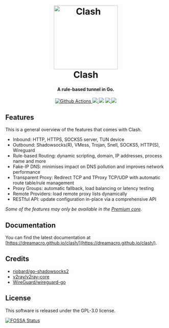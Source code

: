 <h1 align="center">
  <img src="https://github.com/Jlz0/clash-core/raw/master/docs/logo.png" alt="Clash" width="200">
  <br>Clash<br>
</h1>

<h4 align="center">A rule-based tunnel in Go.</h4>

<p align="center">
  <a href="https://github.com/Dreamacro/clash/actions">
    <img src="https://img.shields.io/github/actions/workflow/status/Dreamacro/clash/release.yml?branch=master&style=flat-square" alt="Github Actions">
  </a>
  <a href="https://goreportcard.com/report/github.com/Dreamacro/clash">
    <img src="https://goreportcard.com/badge/github.com/Dreamacro/clash?style=flat-square">
  </a>
  <img src="https://img.shields.io/github/go-mod/go-version/Dreamacro/clash?style=flat-square">
  <a href="https://github.com/Dreamacro/clash/releases">
    <img src="https://img.shields.io/github/release/Dreamacro/clash/all.svg?style=flat-square">
  </a>
  <a href="https://github.com/Dreamacro/clash/releases/tag/premium">
    <img src="https://img.shields.io/badge/release-Premium-00b4f0?style=flat-square">
  </a>
</p>

## Features

This is a general overview of the features that comes with Clash.  

- Inbound: HTTP, HTTPS, SOCKS5 server, TUN device
- Outbound: Shadowsocks(R), VMess, Trojan, Snell, SOCKS5, HTTP(S), Wireguard
- Rule-based Routing: dynamic scripting, domain, IP addresses, process name and more
- Fake-IP DNS: minimises impact on DNS pollution and improves network performance
- Transparent Proxy: Redirect TCP and TProxy TCP/UDP with automatic route table/rule management
- Proxy Groups: automatic fallback, load balancing or latency testing
- Remote Providers: load remote proxy lists dynamically
- RESTful API: update configuration in-place via a comprehensive API

*Some of the features may only be available in the [Premium core](https://dreamacro.github.io/clash/premium/introduction.html).*

## Documentation

You can find the latest documentation at [https://dreamacro.github.io/clash/](https://dreamacro.github.io/clash/).

## Credits

- [riobard/go-shadowsocks2](https://github.com/riobard/go-shadowsocks2)
- [v2ray/v2ray-core](https://github.com/v2ray/v2ray-core)
- [WireGuard/wireguard-go](https://github.com/WireGuard/wireguard-go)

## License

This software is released under the GPL-3.0 license.

[![FOSSA Status](https://app.fossa.io/api/projects/git%2Bgithub.com%2FDreamacro%2Fclash.svg?type=large)](https://app.fossa.io/projects/git%2Bgithub.com%2FDreamacro%2Fclash?ref=badge_large)
